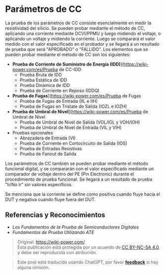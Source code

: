 # Parámetros de CC

La prueba de los parámetros de CC consiste esencialmente en medir la resistividad del silicio. Se pueden probar mediante el método de CC, aplicando una corriente mediante DCVI/PPMU y luego midiendo el voltaje, o aplicando un voltaje y midiendo la corriente. Luego se comparará el valor medido con el valor especificado en el probador y se llegará a un resultado de prueba que será "APROBADO" o "FALLIDO". Los elementos que se pueden probar mediante el método de CC son los siguientes:

- **Prueba de Corriente de Suministro de Energía (IDD)**](https://wiki-power.com/es/Prueba de CC-IDD
  - Prueba Bruta de IDD
  - Prueba Estática de IDD
  - Prueba Dinámica de IDD
  - Prueba de Corriente en Reposo (IDDQ)
- **Prueba de Fugas**](https://wiki-power.com/es/Prueba de Fugas
  - Prueba de Fugas de Entrada (IIL e IIH)
  - Prueba de Fugas en Tristate de Salida (IOZL e IOZH)
- **Prueba de Umbral de Nivel**](https://wiki-power.com/es/Prueba de Umbral de Nivel
  - Prueba de Umbral de Nivel de Salida (VOL/IOL y VOH/IOH)
  - Prueba de Umbral de Nivel de Entrada (VIL y VIH)
- Pruebas opcionales
  - Abrazadera de Entrada (VI)
  - Prueba de Corriente en Cortocircuito de Salida (IOS)
  - Prueba de Entradas Resistivas
  - Prueba de Fanout de Salida

Los parámetros de CC también se pueden probar mediante el método funcional digital, y se compararán con el valor especificado mediante un comparador de voltaje dentro del PE (Pin Electronic) durante el procedimiento de prueba funcional. Se llegará a un resultado de prueba "Ir/No Ir" sin valores específicos.

Se menciona que la corriente se define como positiva cuando fluye hacia el DUT y negativa cuando fluye fuera del DUT.

## Referencias y Reconocimientos

- *Los Fundamentos de la Prueba de Semiconductores Digitales*
- *Fundamentos de Prueba Utilizando ATE*

> Original: <https://wiki-power.com/>  
> Esta publicación está protegida por un acuerdo de [CC BY-NC-SA 4.0](https://creativecommons.org/licenses/by/4.0/deed.en), y debe ser reproducida con atribución.

> Este post está traducido usando ChatGPT, por favor [**feedback**](https://github.com/linyuxuanlin/Wiki_MkDocs/issues/new) si hay alguna omisión.